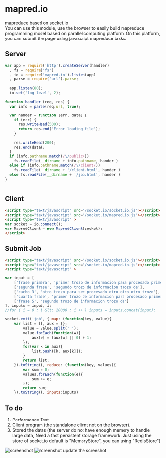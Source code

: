 mapred.io
=========

mapreduce based on socket.io  
You can use this module, use the browser to easily build mapreduce programming model based on parallel computing platform. On this platform, you can submit the page using javascript mapreduce tasks.



## Server
```js
var app = require('http').createServer(handler)
  , fs = require('fs')
  , io = require('mapred.io').listen(app)
  , parse = require('url').parse;
  
  app.listen(80);
  io.set('log level', 2);

function handler (req, res) {
  var info = parse(req.url, true);

  var hander = function (err, data) {
	if (err) {
	  res.writeHead(500);
	  return res.end('Error loading file');
	}

	res.writeHead(200);
	res.end(data);
  }
  if (info.pathname.match(/\/public/))
	fs.readFile(__dirname + info.pathname, hander )
  else if (info.pathname.match(/\/client/))
	fs.readFile(__dirname + '/client.html', hander )
  else fs.readFile(__dirname + '/job.html', hander )
}



```

## Client
```html
<script type="text/javascript" src="/socket.io/socket.io.js"></script>
<script type="text/javascript" src="/socket.io/mapred.io.js"></script>
<script type="text/javascript" >
var socket = io.connect();
var MapredClient = new MapredClient(socket);
</script>
```
## Submit Job
```html
<script type="text/javascript" src="/socket.io/socket.io.js"></script>
<script type="text/javascript" src="/socket.io/mapred.io.js"></script>
<script type="text/javascript" >

var input = [
	['frase primera', 'primer trozo de informacion para procesado primer trozo'],
	['segunda frase', 'segundo trozo de informacion trozo de'],
	['cacho 3', 'otro trozo para ser procesado otro otro otro trozo'],
	['cuarta frase', 'primer trozo de informacion para procesado primer trozo'],
	['frase 5', 'segundo trozo de informacion trozo de']
], inputs = input, i;
//for ( i = 0 ; i &lt; 20000 ; i ++ ) inputs = inputs.concat(input);

socket.emit('job', { map: (function(key, value){
    var list = [], aux = {};
        value = value.split(' ');
        value.forEach(function(w){
            aux[w] = (aux[w] || 0) + 1;
        });
        for(var k in aux){
            list.push([k, aux[k]]);
        }
        return list;
    }).toString(), reduce: (function(key, values){
        var sum = 0;
        values.forEach(function(e){
            sum += e;
        });
        return sum;
    }).toString(), inputs:inputs)
```
## To do
1. Performance Test
2. Client program (the standalone client not on the browser).
3. Stored the datas (the server do not have enough memory to handle large data, Need a fast persistent storage framework. Just using the store of socket.io default is "MemoryStore", you can using "RedisStore")

![screenshot](https://f.cloud.github.com/assets/1826685/597401/5c4b1576-cbf4-11e2-9dcf-18dbad84b402.png)
![screenshot](https://f.cloud.github.com/assets/1826685/594156/1a112198-ca5d-11e2-87cd-cc11069e530f.png)
update the screeshot
